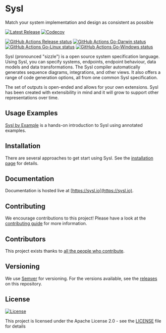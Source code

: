 # Sysl
Match your system implementation and design as consistent as possible

[![Latest Release](https://img.shields.io/github/v/release/anz-bank/sysl?color=%2300ADD8)](https://github.com/anz-bank/sysl/releases)
[![Codecov](https://img.shields.io/codecov/c/github/anz-bank/sysl/master.svg)](https://codecov.io/gh/anz-bank/sysl/branch/master)

[![GitHub Actions Release status](https://github.com/anz-bank/sysl/workflows/Release/badge.svg)](https://github.com/anz-bank/sysl/actions?query=workflow%3ARelease)
[![GitHub Actions Go-Darwin status](https://github.com/anz-bank/sysl/workflows/Go-Darwin/badge.svg)](https://github.com/anz-bank/sysl/actions?query=workflow%3AGo-Darwin)
[![GitHub Actions Go-Linux status](https://github.com/anz-bank/sysl/workflows/Go-Linux/badge.svg)](https://github.com/anz-bank/sysl/actions?query=workflow%3AGo-Linux)
[![GitHub Actions Go-Windows status](https://github.com/anz-bank/sysl/workflows/Go-Windows/badge.svg)](https://github.com/anz-bank/sysl/actions?query=workflow%3AGo-Windows)

Sysl (pronounced "sizzle") is a open source system specification language. Using Sysl, you
can specify systems, endpoints, endpoint behaviour, data models and data
transformations. The Sysl compiler automatically generates sequence diagrams,
integrations, and other views. It also offers a range of code generation
options, all from one common Sysl specification.

The set of outputs is open-ended and allows for your own extensions. Sysl has
been created with extensibility in mind and it will grow to support other
representations over time.

## Usage Examples

[Sysl by Example](https://github.service.anz/pages/sysl/syslbyexample/docs/byexample/) is a hands-on introduction to Sysl using annotated examples.

## Installation

There are several approaches to get start using Sysl. See the [installation page](https://sysl.io/docs/installation/) for details.

## Documentation

Documentation is hosted live at [https://sysl.io](https://sysl.io).

## Contributing

We encourage contributions to this project! Please have a look at the
[contributing guide](docs/CONTRIBUTING.md) for more information.

## Contributors

This project exists thanks to [all the people who contribute](https://github.com/anz-bank/sysl/graphs/contributors).

## Versioning

We use [Semver](https://semver.org/) for versioning. For the versions available, see the [releases](https://github.com/anz-bank/sysl/releases) on this repository.

## License

[![License](https://img.shields.io/github/license/anz-bank/sysl)](https://github.com/anz-bank/sysl/blob/master/LICENSE)

This project is licensed under the Apache License 2.0 - see the [LICENSE](LICENSE) file for details



